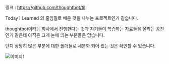 링크 : https://github.com/thoughtbot/til

Today I Learned 의 줄임말로 배운 것을 나누는 프로젝트인거 같습니다.

thoughtbot이라는 회사에서 진행한다는 것과 자기들이 학습하는 자료들을 올리는 공간인거 같은데 아직은 크게 눈에 띄는 부분들은 없습니다.

단지 상당히 많은 부분에 대한 폴더들로 세분화 되어 있는 것은 확인할 수 있습니다.

![이미지1](../master/img/001-17.png)
